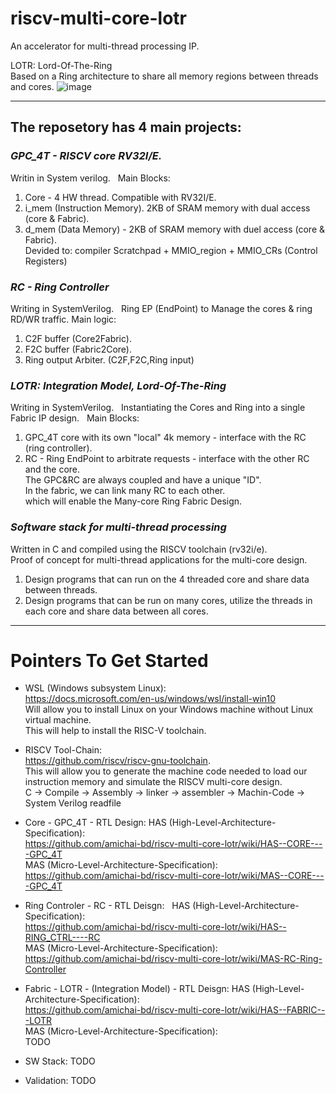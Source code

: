 # riscv-multi-core-lotr
An accelerator for multi-thread processing IP.   

LOTR:  Lord-Of-The-Ring  
Based on a Ring architecture to share all memory regions between threads and cores.
![image](https://user-images.githubusercontent.com/81047407/117139027-6b3fe480-adb4-11eb-9e2f-6c64a921c99a.png)

*** 
## The reposetory has 4 main projects:
### *GPC_4T - RISCV core RV32I/E.*  
Writin in System verilog.  
Main Blocks:
1. Core - 4 HW thread. Compatible with RV32I/E.
2. i_mem (Instruction Memory). 2KB of SRAM memory with dual access (core & Fabric).
3. d_mem (Data Memory) - 2KB of SRAM memory with duel access (core & Fabric).    
Devided to: compiler Scratchpad + MMIO_region + MMIO_CRs (Control Registers)

### *RC - Ring Controller*  
Writing in SystemVerilog.  
Ring EP (EndPoint) to Manage the cores & ring RD/WR traffic.
Main logic:
1. C2F buffer (Core2Fabric).
2. F2C buffer (Fabric2Core).
3. Ring output Arbiter. (C2F,F2C,Ring input)

### *LOTR: Integration Model, Lord-Of-The-Ring*  
Writing in SystemVerilog.  
Instantiating the Cores and Ring into a single Fabric IP design.  
Main Blocks:  
1. GPC_4T core with its own "local" 4k memory - interface with the RC (ring controller).  
2. RC - Ring EndPoint to arbitrate requests - interface with the other RC and the core.  
The GPC&RC are always coupled and have a unique "ID".  
In the fabric, we can link many RC to each other.  
which will enable the Many-core Ring Fabric Design.  
  
### *Software stack for multi-thread processing*  
Written in C and compiled using the RISCV toolchain (rv32i/e).  
Proof of concept for multi-thread applications for the multi-core design.  
1. Design programs that can run on the 4 threaded core and share data between threads.  
2. Design programs that can be run on many cores, utilize the threads in each core and share data between all cores.


***


# Pointers To Get Started
- WSL (Windows subsystem Linux):  
https://docs.microsoft.com/en-us/windows/wsl/install-win10  
Will allow you to install Linux on your Windows machine without Linux virtual machine.  
This will help to install the RISC-V toolchain.  
- RISCV Tool-Chain:  
https://github.com/riscv/riscv-gnu-toolchain.  
This will allow you to generate the machine code needed to load our instruction memory and simulate the RISCV multi-core design.  
C -> Compile -> Assembly -> linker -> assembler -> Machin-Code -> System Verilog readfile  


- Core - GPC_4T - RTL Design:
HAS (High-Level-Architecture-Specification):  
https://github.com/amichai-bd/riscv-multi-core-lotr/wiki/HAS--CORE----GPC_4T  
MAS (Micro-Level-Architecture-Specification):  
https://github.com/amichai-bd/riscv-multi-core-lotr/wiki/MAS--CORE----GPC_4T  

- Ring Controler - RC - RTL Deisgn:   
HAS (High-Level-Architecture-Specification):  
https://github.com/amichai-bd/riscv-multi-core-lotr/wiki/HAS--RING_CTRL----RC  
MAS (Micro-Level-Architecture-Specification):  
https://github.com/amichai-bd/riscv-multi-core-lotr/wiki/MAS-RC-Ring-Controller  

- Fabric - LOTR - (Integration Model) - RTL Deisgn: 
HAS (High-Level-Architecture-Specification):  
https://github.com/amichai-bd/riscv-multi-core-lotr/wiki/HAS--FABRIC---LOTR  
MAS (Micro-Level-Architecture-Specification):  
TODO

- SW Stack: TODO  

- Validation: TODO





# 
